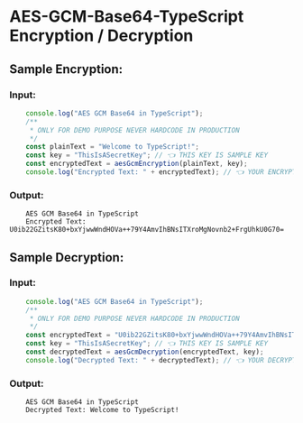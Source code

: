 # AES-GCM-Base64-TypeScript Encryption / Decryption

## Sample Encryption:

### Input:

```TypeScript
    console.log("AES GCM Base64 in TypeScript");
    /**
     * ONLY FOR DEMO PURPOSE NEVER HARDCODE IN PRODUCTION
     */
    const plainText = "Welcome to TypeScript!";
    const key = "ThisIsASecretKey"; // 👈 THIS KEY IS SAMPLE KEY
    const encryptedText = aesGcmEncryption(plainText, key);
    console.log("Encrypted Text: " + encryptedText); // 👈 YOUR ENCRYPTED VALUE HERE
```

### Output:

```
    AES GCM Base64 in TypeScript
    Encrypted Text: U0ib22GZitsK80+bxYjwwWndHOVa++79Y4AmvIhBNsITXroMgNovnb2+FrgUhkU0G70=
```

## Sample Decryption:

### Input:

```TypeScript
    console.log("AES GCM Base64 in TypeScript");
    /**
     * ONLY FOR DEMO PURPOSE NEVER HARDCODE IN PRODUCTION
     */
    const encryptedText = "U0ib22GZitsK80+bxYjwwWndHOVa++79Y4AmvIhBNsITXroMgNovnb2+FrgUhkU0G70=";
    const key = "ThisIsASecretKey"; // 👈 THIS KEY IS SAMPLE KEY
    const decryptedText = aesGcmDecryption(encryptedText, key);
    console.log("Decrypted Text: " + decryptedText); // 👈 YOUR DECRYPTED VALUE HERE
```

### Output:

```
    AES GCM Base64 in TypeScript
    Decrypted Text: Welcome to TypeScript!
```
